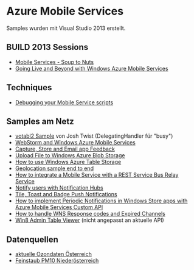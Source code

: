 Azure Mobile Services
==================

Samples wurden mit Visual Studio 2013 erstellt.

## BUILD 2013 Sessions

* [Mobile Services - Soup to Nuts](http://channel9.msdn.com/Events/Build/2013/2-542)
* [Going Live and Beyond with Windows Azure Mobile Services](http://channel9.msdn.com/Events/Build/2013/3-511)

## Techniques

* [Debugging your Mobile Service scripts](http://www.thejoyofcode.com/Debugging_your_Mobile_Service_scripts.aspx)

## Samples am Netz

* [votabl2 Sample](https://github.com/joshtwist/votabl2/) von Josh Twist (DelegatingHandler für "busy")
* [WebStorm and Windows Azure Mobile Services](http://blog.jetbrains.com/webstorm/2013/10/webstorm-and-windows-azure-mobile-services/)
* [Capture, Store and Email app Feedback](http://code.msdn.microsoft.com/Capture-Store-and-Email-34005240)
* [Upload File to Windows Azure Blob Storage](http://code.msdn.microsoft.com/Upload-File-to-Windows-c9169190)
* [How to use Windows Azure Table Storage](http://code.msdn.microsoft.com/Use-Table-Storage-in-0b6bcbc7)
* [Geolocation sample end to end](http://code.msdn.microsoft.com/Geolocation-sample-end-to-5d9ee245)
* [How to integrate a Mobile Service with a REST Service Bus Relay Service](http://code.msdn.microsoft.com/wpapps/How-to-integrate-a-Mobile-1ee6a5ea)
* [Notify users with Notification Hubs](http://www.windowsazure.com/en-us/manage/services/notification-hubs/notify-users/)
* [Tile, Toast and Badge Push Notifications](http://code.msdn.microsoft.com/Tile-Toast-and-Badge-Push-90ee6ff1)
* [How to implement Periodic Notifications in Windows Store apps with Azure Mobile Services Custom API](http://www.nickharris.net/2013/08/how-to-implement-periodic-notification-in-windows-store-apps-with-azure-mobile-services-custom-api/)
* [How to handle WNS Response codes and Expired Channels](http://www.nickharris.net/2013/08/how-to-handle-wns-response-codes-and-expired-channels-in-your-windows-azure-mobile-service/)
* [Win8 Admin Table Viewer](https://github.com/amitapl/MobileServiceAdminTableViewer) (nicht angepasst an aktuelle API)

## Datenquellen

* [aktuelle Ozondaten Österreich ](http://data.gv.at/datensatz/?id=8b3b3cdf-2be6-4f0b-8c86-f6be67e5b002)
* [Feinstaub PM10 Niederösterreich](http://data.gv.at/datensatz/?id=8b057f32-1312-40ae-ae51-9aa0a0d372ca)